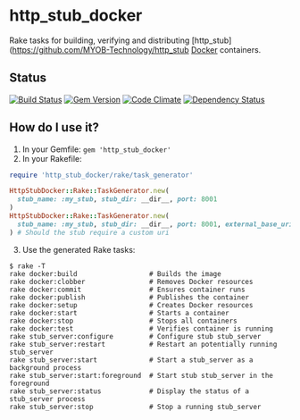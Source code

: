 http_stub_docker
================

Rake tasks for building, verifying and distributing [http_stub](https://github.com/MYOB-Technology/http_stub
[Docker](https://www.docker.com/) containers.

Status
------

[![Build Status](https://travis-ci.org/MYOB-Technology/http_stub_docker.png)](https://travis-ci.org/MYOB-Technology/http_stub_docker)
[![Gem Version](https://badge.fury.io/rb/http_stub_docker.png)](http://badge.fury.io/rb/http_stub_docker)
[![Code Climate](https://codeclimate.com/github/MYOB-Technology/http_stub_docker/badges/gpa.svg)](https://codeclimate.com/github/MYOB-Technology/http_stub_docker)
[![Dependency Status](https://gemnasium.com/MYOB-Technology/http_stub_docker.png)](https://gemnasium.com/MYOB-Technology/http_stub_docker)

How do I use it?
----------------

1. In your Gemfile: `gem 'http_stub_docker'`
2. In your Rakefile:
```ruby
require 'http_stub_docker/rake/task_generator'

HttpStubDocker::Rake::TaskGenerator.new(
  stub_name: :my_stub, stub_dir: __dir__, port: 8001
)
HttpStubDocker::Rake::TaskGenerator.new(
  stub_name: :my_stub, stub_dir: __dir__, port: 8001, external_base_uri: "http://some_host_name:8001"
) # Should the stub require a custom uri
```
3. Use the generated Rake tasks:
```
$ rake -T
rake docker:build                  # Builds the image
rake docker:clobber                # Removes Docker resources
rake docker:commit                 # Ensures container runs
rake docker:publish                # Publishes the container
rake docker:setup                  # Creates Docker resources
rake docker:start                  # Starts a container
rake docker:stop                   # Stops all containers
rake docker:test                   # Verifies container is running
rake stub_server:configure         # Configure stub stub_server
rake stub_server:restart           # Restart an potentially running stub_server
rake stub_server:start             # Start a stub_server as a background process
rake stub_server:start:foreground  # Start stub stub_server in the foreground
rake stub_server:status            # Display the status of a stub_server process
rake stub_server:stop              # Stop a running stub_server
```